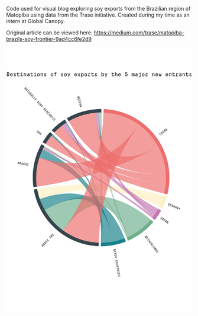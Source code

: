 Code used for visual blog exploring soy exports from the Brazilian region of Matopiba using data from the Trase initiative. Created during my time as an intern at Global Canopy.

Original article can be viewed here: https://medium.com/trase/matopiba-brazils-soy-frontier-9ad4cc6fe2d9

![Destinations of soy exports from MATOPIBA by the five new entrants that accounted for 59% of the growth in MATOPIBA](https://github.com/rowlandwilliams/matopiba-vis/blob/master/chord.png)

